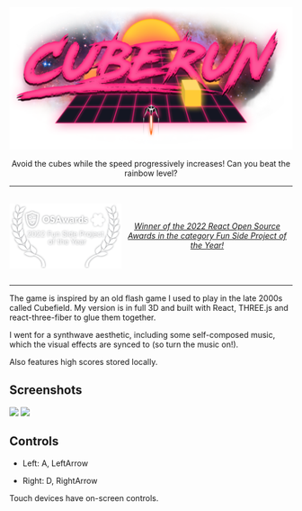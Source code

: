
![Cuberun](./src/textures/cuberun-logo.png)

<p align="center">
Avoid the cubes while the speed progressively increases! Can you beat the rainbow level?
</p>

----

<br/>
<img align="left" width="200" src="./osawards-badge.png">
<br/>
<p align="center">
<a href="https://osawards.com/react/2022"><em>Winner of the 2022 React Open Source Awards in the category Fun Side Project of the Year!</em></a>
</p>
<br />
<br/>

---

The game is inspired by an old flash game I used to play in the late 2000s called Cubefield. My version is in full 3D and built with React, THREE.js and react-three-fiber to glue them together.

I went for a synthwave aesthetic, including some self-composed music, which the visual effects are synced to (so turn the music on!).

Also features high scores stored locally.


## Screenshots

![](./public/regular.PNG)
![](./public/tunnelred.PNG)

## Controls

* Left: A, LeftArrow

* Right: D, RightArrow

Touch devices have on-screen controls.

